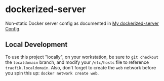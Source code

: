 # dockerized-server

Non-static Docker server config as documented in [My dockerized-server Config](https://static.grinnell.edu/blogs/McFateM/posts/042-my-dockerized-server-config).

## Local Development
To use this project "locally", on your workstation, be sure to `git checkout` the `localdomain` branch, and modify your `/etc/hosts` file to reference `traefik.localdomain`.  Also, don't forget to create the `web` network before you spin this up: `docker network create web`.
